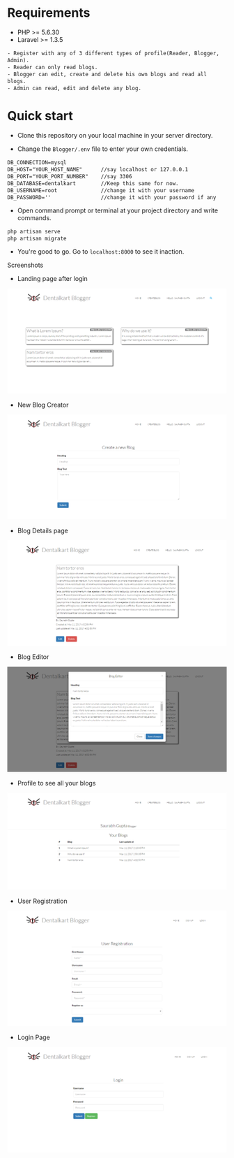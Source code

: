 Requirements
============
* PHP >= 5.6.30
* Laravel >= 1.3.5

```
- Register with any of 3 different types of profile(Reader, Blogger, Admin).
- Reader can only read blogs.
- Blogger can edit, create and delete his own blogs and read all blogs.
- Admin can read, edit and delete any blog.
```

# Quick start
- Clone this repository on your local machine in your server directory.

- Change the <code>Blogger/.env</code> file to enter your own credentials.
```
DB_CONNECTION=mysql
DB_HOST="YOUR_HOST_NAME"      //say localhost or 127.0.0.1
DB_PORT="YOUR_PORT_NUMBER"    //say 3306
DB_DATABASE=dentalkart        //Keep this same for now.
DB_USERNAME=root              //change it with your username
DB_PASSWORD=''                //change it with your password if any
```
- Open command prompt or terminal at your project directory and write commands.
```
php artisan serve
php artisan migrate
```

- You're good to go. Go to <code>localhost:8000</code> to see it inaction.


Screenshots

- Landing page after login

![Alt text](/screenshots/Etale.png "Demo")

- New Blog Creator

![Alt text](/screenshots/Etale1.png "Demo")

- Blog Details page

![Alt text](/screenshots/Etale2.png "Demo")

- Blog Editor

![Alt text](/screenshots/Etale3.png "Demo")

- Profile to see all your blogs

![Alt text](/screenshots/Etale4.png "Demo")

- User Registration

![Alt text](/screenshots/Etale5.png "Demo")

- Login Page

![Alt text](/screenshots/Etale6.png "Demo")
